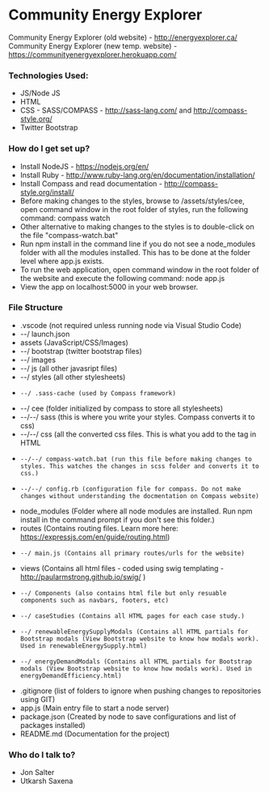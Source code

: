# Community Energy Explorer #

Community Energy Explorer (old website) - http://energyexplorer.ca/
Community Energy Explorer (new temp. website) - https://communityenergyexplorer.herokuapp.com/

### Technologies Used: ###

* JS/Node JS
* HTML
* CSS - SASS/COMPASS - http://sass-lang.com/ and http://compass-style.org/
* Twitter Bootstrap

### How do I get set up? ###

* Install NodeJS - https://nodejs.org/en/
* Install Ruby - http://www.ruby-lang.org/en/documentation/installation/
* Install Compass and read documentation - http://compass-style.org/install/
* Before making changes to the styles, browse to /assets/styles/cee, open command window in the root folder of styles, run the following command: compass watch
* Other alternative to making changes to the styles is to double-click on the file "compass-watch.bat"
* Run npm install in the command line if you do not see a node_modules folder with all the modules installed. This has to be done at the folder level where app.js exists.
* To run the web application, open command window in the root folder of the website and execute the following command: node app.js
* View the app on localhost:5000 in your web browser.

### File Structure ###

* .vscode (not required unless running node via Visual Studio Code)
* --/ launch.json
* assets        (JavaScript/CSS/Images)
* --/ bootstrap (twitter bootstrap files)
* --/ images
* --/ js (all other javasript files)
* --/ styles (all other stylesheets)
*     --/ .sass-cache (used by Compass framework)
* 	--/ cee (folder initialized by compass to store all stylesheets)
* 	--/--/ sass (this is where you write your styles. Compass converts it to css)
* 	--/--/ css (all the converted css files. This is what you add to the <link> tag in HTML
*     --/--/ compass-watch.bat (run this file before making changes to styles. This watches the changes in scss folder and converts it to css.)
*     --/--/ config.rb (configuration file for compass. Do not make changes without understanding the docmentation on Compass website)
* node_modules (Folder where all node modules are installed. Run npm install in the command prompt if you don't see this folder.)
* routes       (Contains routing files. Learn more here: https://expressjs.com/en/guide/routing.html)
*     --/ main.js (Contains all primary routes/urls for the website)
* views (Contains all html files - coded using swig templating - http://paularmstrong.github.io/swig/ )
*     --/ Components (also contains html file but only resuable components such as navbars, footers, etc)
*     --/ caseStudies (Contains all HTML pages for each case study.)
*     --/ renewableEnergySupplyModals (Contains all HTML partials for Bootstrap modals (View Bootstrap website to know how modals work). Used in renewableEnergySupply.html)
*     --/ energyDemandModals (Contains all HTML partials for Bootstrap modals (View Bootstrap website to know how modals work). Used in energyDemandEfficiency.html)
* .gitignore (list of folders to ignore when pushing changes to repositories using GIT)
* app.js (Main entry file to start a node server)
* package.json (Created by node to save configurations and list of packages installed)
* README.md (Documentation for the project)

### Who do I talk to? ###

* Jon Salter
* Utkarsh Saxena